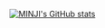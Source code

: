 [![MINJI's GitHub stats](https://github-readme-stats.vercel.app/api?username=minjikim7526)](https://github.com/anuraghazra/github-readme-stats)
